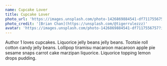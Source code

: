 ```yaml
---
name: Cupcake Lover
title: Cupcake Lover
photo_url: 'https://images.unsplash.com/photo-1426869884541-df7117556757?ixlib=rb-0.3.5&ixid=eyJhcHBfaWQiOjEyMDd9&s=6f3f4a6f359875679161702e81f2337a&auto=format&fit=crop&w=1200&q=80'
photo_credit: '[Brian Chan](https://unsplash.com/@tigerrulezzz)'
avatar: 'https://images.unsplash.com/photo-1426869884541-df7117556757?ixlib=rb-0.3.5&ixid=eyJhcHBfaWQiOjEyMDd9&s=6f3f4a6f359875679161702e81f2337a&auto=format&fit=crop&w=160&q=80'
---
```

Author 1 loves cupcakes. Liquorice jelly beans jelly beans. Tootsie roll cotton candy jelly beans. Lollipop tiramisu macaroon macaroon apple pie sesame snaps carrot cake marzipan liquorice. Liquorice topping lemon drops pudding.
